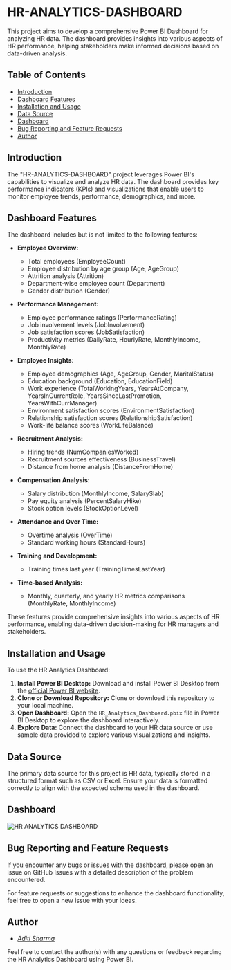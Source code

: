 # HR-ANALYTICS-DASHBOARD

This project aims to develop a comprehensive Power BI Dashboard for analyzing HR data. The dashboard provides insights into various aspects of HR performance, helping stakeholders make informed decisions based on data-driven analysis.

## Table of Contents
- [Introduction](#introduction)
- [Dashboard Features](#dashboard-features)
- [Installation and Usage](#installation-and-usage)
- [Data Source](#data-source)
- [Dashboard](#dashboard)
- [Bug Reporting and Feature Requests](#bug-reporting-and-feature-requests)
- [Author](#author)

## Introduction
The "HR-ANALYTICS-DASHBOARD" project leverages Power BI's capabilities to visualize and analyze HR data. The dashboard provides key performance indicators (KPIs) and visualizations that enable users to monitor employee trends, performance, demographics, and more.

## Dashboard Features

The dashboard includes but is not limited to the following features:

- **Employee Overview:**
  - Total employees (EmployeeCount)
  - Employee distribution by age group (Age, AgeGroup)
  - Attrition analysis (Attrition)
  - Department-wise employee count (Department)
  - Gender distribution (Gender)

- **Performance Management:**
  - Employee performance ratings (PerformanceRating)
  - Job involvement levels (JobInvolvement)
  - Job satisfaction scores (JobSatisfaction)
  - Productivity metrics (DailyRate, HourlyRate, MonthlyIncome, MonthlyRate)

- **Employee Insights:**
  - Employee demographics (Age, AgeGroup, Gender, MaritalStatus)
  - Education background (Education, EducationField)
  - Work experience (TotalWorkingYears, YearsAtCompany, YearsInCurrentRole, YearsSinceLastPromotion, YearsWithCurrManager)
  - Environment satisfaction scores (EnvironmentSatisfaction)
  - Relationship satisfaction scores (RelationshipSatisfaction)
  - Work-life balance scores (WorkLifeBalance)

- **Recruitment Analysis:**
  - Hiring trends (NumCompaniesWorked)
  - Recruitment sources effectiveness (BusinessTravel)
  - Distance from home analysis (DistanceFromHome)

- **Compensation Analysis:**
  - Salary distribution (MonthlyIncome, SalarySlab)
  - Pay equity analysis (PercentSalaryHike)
  - Stock option levels (StockOptionLevel)

- **Attendance and Over Time:**
  - Overtime analysis (OverTime)
  - Standard working hours (StandardHours)

- **Training and Development:**
  - Training times last year (TrainingTimesLastYear)

- **Time-based Analysis:**
  - Monthly, quarterly, and yearly HR metrics comparisons (MonthlyRate, MonthlyIncome)

These features provide comprehensive insights into various aspects of HR performance, enabling data-driven decision-making for HR managers and stakeholders.

## Installation and Usage
To use the HR Analytics Dashboard:

1. **Install Power BI Desktop:** Download and install Power BI Desktop from the [official Power BI website](https://powerbi.microsoft.com/).
2. **Clone or Download Repository:** Clone or download this repository to your local machine.
3. **Open Dashboard:** Open the `HR_Analytics_Dashboard.pbix` file in Power BI Desktop to explore the dashboard interactively.
4. **Explore Data:** Connect the dashboard to your HR data source or use sample data provided to explore various visualizations and insights.

## Data Source
The primary data source for this project is HR data, typically stored in a structured format such as CSV or Excel. Ensure your data is formatted correctly to align with the expected schema used in the dashboard. 

## Dashboard
![HR ANALYTICS DASHBOARD](https://github.com/aditi-sharma12/HR-ANALYTICS-DASHBOARD/assets/125428111/5793f2a3-5cd9-4a0f-8839-bb58c2bf9c2f)


## Bug Reporting and Feature Requests
If you encounter any bugs or issues with the dashboard, please open an issue on GitHub Issues with a detailed description of the problem encountered.

For feature requests or suggestions to enhance the dashboard functionality, feel free to open a new issue with your ideas.

## Author
- *[Aditi Sharma](https://github.com/yourusername)*


Feel free to contact the author(s) with any questions or feedback regarding the HR Analytics Dashboard using Power BI.
